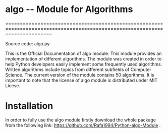 # algo -- Module for Algorithms
============================================================================================================================

Source code: algo.py

   This is the Official Documentation of algo module. This module provides an implementation of different algorithms. The module was created in order to help Python developers easily implement some frequently used algorithms. Written algorithms include topics from different subfields of Computer Science. The current version of the module contains 50 algorithms. It is important to note that the license of algo module is distributed under MIT Licese.


# Installation

   In order to fully use the algo module firstly download the whole package from the following link: https://github.com/Rafa1994/Python-algo-Module .
